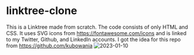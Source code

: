 # linktree-clone
This is a Linktree made from scratch.
The code consists of only HTML and CSS. It uses SVG icons from https://fontawesome.com/icons and is linked to my Twitter, Github, and LinkedIn accounts.
I got the idea for this repo from https://github.com/kubowania
![2023-01-10](https://user-images.githubusercontent.com/98365526/211700805-4a285f32-358e-4b31-b4a7-dcae3688ea26.png)

